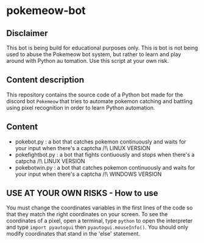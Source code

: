 # pokemeow-bot


## Disclaimer
This bot is being build for educational purposes only. This is bot is not being used to abuse the Pokemeow bot system, but rather to learn and play around with Python au
tomation. Use this script at your own risk.


## Content description
This repository contains the source code of a Python bot made for the discord bot `Pokemeow` that tries to automate pokemon catching and battling using pixel recognition in order to learn Python automation.


## Content
* pokebot.py : a bot that catches pokemon continuously and waits for your input when there's a captcha /!\ LINUX VERSION
* pokefightbot.py : a bot that fights contiuously and stops when there's a catpcha /!\ LINUX VERSION
* pokebotwin.py : a bot that catches pokemon continuously and waits for your input when there's a captcha /!\ WINDOWS VERSION


## USE AT YOUR OWN RISKS - How to use
You must change the coordinates variables in the first lines of the code so that they match the right coordinates on your screen. To see the coordinates of a pixel, open a terminal, type `python` to open the interpreter and type `import pyautogui` then `pyautogui.mouseInfo()`. You should only modify coordinates that stand in the 'else' statement.
